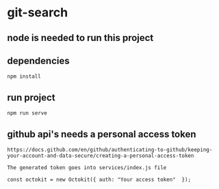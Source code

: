 # git-search

## node is needed to run this project

## dependencies
```
npm install
```

## run project
```
npm run serve
```

## github api's needs a personal access token
```
https://docs.github.com/en/github/authenticating-to-github/keeping-your-account-and-data-secure/creating-a-personal-access-token

The generated token goes into services/index.js file

const octokit = new Octokit({ auth: "Your access token"  });
```
